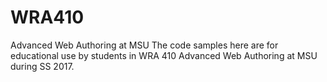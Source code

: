 # WRA410
Advanced Web Authoring at MSU
The code samples here are for educational use by students in WRA 410 Advanced Web Authoring at MSU during SS 2017.
